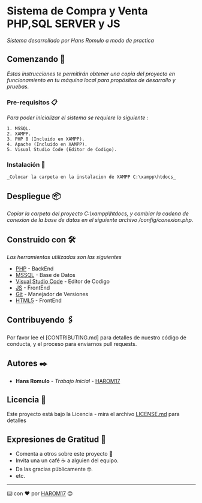 # Sistema de Compra y Venta PHP,SQL SERVER y JS

_Sistema desarrollado por Hans Romulo a modo de practica_

## Comenzando 🚀

_Estas instrucciones te permitirán obtener una copia del proyecto en funcionamiento en tu máquina local para propósitos de desarrollo y pruebas._

### Pre-requisitos 📋

_Para poder inicializar el sistema se requiere lo siguiente :_

```
1. MSSQL.
2. XAMPP.
3. PHP 8 (Incluido en XAMPP).
4. Apache (Incluido en XAMPP).
5. Visual Studio Code (Editor de Codigo).
```

### Instalación 🔧
```
_Colocar la carpeta en la instalacion de XAMPP C:\xampp\htdocs_

```

## Despliegue 📦

_Copiar la carpeta del proyecto C:\xampp\htdocs, y cambiar la cadena de conexion de la base de datos en el siguiente archivo /config/conexion.php._

## Construido con 🛠️

_Las herramientas utilizadas son las siguientes_

* [PHP](http://www.php.net/) - BackEnd
* [MSSQL](https://www.microsoft.com/es-es/sql-server/sql-server-downloads) - Base de Datos
* [Visual Studio Code](https://code.visualstudio.com/) - Editor de Codigo
* [JS](https://www.javascript.com/) - FrontEnd
* [Git](https://git-scm.com/) - Manejador de Versiones
* [HTML5](https://html5.org/) - FrontEnd

## Contribuyendo 🖇️

Por favor lee el [CONTRIBUTING.md] para detalles de nuestro código de conducta, y el proceso para enviarnos pull requests.

## Autores ✒️

* **Hans Romulo** - *Trabajo Inicial* - [HAROM17](https://github.com/HAROM17)

## Licencia 📄

Este proyecto está bajo la Licencia - mira el archivo [LICENSE.md](LICENSE.md) para detalles

## Expresiones de Gratitud 🎁

* Comenta a otros sobre este proyecto 📢
* Invita una un café ☕ a alguien del equipo.
* Da las gracias públicamente 🤓.
* etc.

---
⌨️ con ❤️ por [HAROM17](https://github.com/HAROM17) 😊

